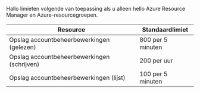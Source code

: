 Hallo limieten volgende van toepassing als u alleen hello Azure Resource Manager en Azure-resourcegroepen.

| Resource | Standaardlimiet |
| --- | --- |
| Opslag accountbeheerbewerkingen (gelezen) |800 per 5 minuten |
| Opslag accountbeheerbewerkingen (schrijven) |200 per uur |
| Opslag accountbeheerbewerkingen (lijst) |100 per 5 minuten |

